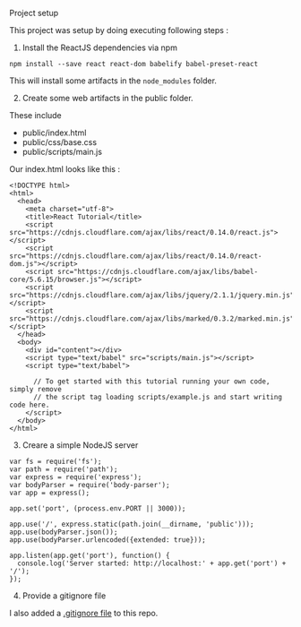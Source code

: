 Project setup

This project was setup by doing executing following steps :

1. Install the ReactJS dependencies via npm

```
npm install --save react react-dom babelify babel-preset-react
```

This will install some artifacts in the ```node_modules``` folder.

2. Create some web artifacts in the public folder.

These include

- public/index.html
- public/css/base.css
- public/scripts/main.js

Our index.html looks like this :

```
<!DOCTYPE html>
<html>
  <head>
    <meta charset="utf-8">
    <title>React Tutorial</title>
    <script src="https://cdnjs.cloudflare.com/ajax/libs/react/0.14.0/react.js"></script>
    <script src="https://cdnjs.cloudflare.com/ajax/libs/react/0.14.0/react-dom.js"></script>
    <script src="https://cdnjs.cloudflare.com/ajax/libs/babel-core/5.6.15/browser.js"></script>
    <script src="https://cdnjs.cloudflare.com/ajax/libs/jquery/2.1.1/jquery.min.js"></script>
    <script src="https://cdnjs.cloudflare.com/ajax/libs/marked/0.3.2/marked.min.js"></script>
  </head>
  <body>
    <div id="content"></div>
    <script type="text/babel" src="scripts/main.js"></script>
    <script type="text/babel">

      // To get started with this tutorial running your own code, simply remove
      // the script tag loading scripts/example.js and start writing code here.
    </script>
  </body>
</html>
```

3. Creare a simple NodeJS server

```
var fs = require('fs');
var path = require('path');
var express = require('express');
var bodyParser = require('body-parser');
var app = express();

app.set('port', (process.env.PORT || 3000));

app.use('/', express.static(path.join(__dirname, 'public')));
app.use(bodyParser.json());
app.use(bodyParser.urlencoded({extended: true}));

app.listen(app.get('port'), function() {
  console.log('Server started: http://localhost:' + app.get('port') + '/');
});
```

4. Provide a gitignore file

I also added a [.gitignore file](https://github.com/facebook/react/blob/master/.gitignore) to this repo.

